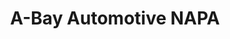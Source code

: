 ---
title: "A-Bay Automotive NAPA"
url: /alexandria-bay/a-bay-automotive-napa/
shop: Autowerkstatt
---
